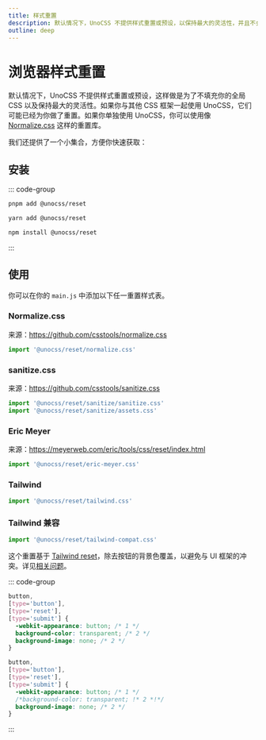 ```yaml
---
title: 样式重置
description: 默认情况下，UnoCSS 不提供样式重置或预设，以保持最大的灵活性，并且不会填充你的全局 CSS。
outline: deep
---
```


# 浏览器样式重置

默认情况下，UnoCSS 不提供样式重置或预设，这样做是为了不填充你的全局 CSS 以及保持最大的灵活性。如果你与其他 CSS 框架一起使用 UnoCSS，它们可能已经为你做了重置。如果你单独使用 UnoCSS，你可以使用像 [Normalize.css](https://github.com/csstools/normalize.css) 这样的重置库。

我们还提供了一个小集合，方便你快速获取：

## 安装

::: code-group
  ```bash [pnpm]
  pnpm add @unocss/reset
  ```
  ```bash [yarn]
  yarn add @unocss/reset
  ```
  ```bash [npm]
  npm install @unocss/reset
  ```
:::

## 使用

你可以在你的 `main.js` 中添加以下任一重置样式表。

### Normalize.css

来源：https://github.com/csstools/normalize.css

```ts
import '@unocss/reset/normalize.css'
```

### sanitize.css

来源：https://github.com/csstools/sanitize.css

```ts
import '@unocss/reset/sanitize/sanitize.css'
import '@unocss/reset/sanitize/assets.css'
```

### Eric Meyer

来源：https://meyerweb.com/eric/tools/css/reset/index.html

```ts
import '@unocss/reset/eric-meyer.css'
```

### Tailwind

```ts
import '@unocss/reset/tailwind.css'
```

### Tailwind 兼容

```ts
import '@unocss/reset/tailwind-compat.css'
```

这个重置基于 [Tailwind reset](#tailwind)，除去按钮的背景色覆盖，以避免与 UI 框架的冲突。详见[相关问题](https://github.com/unocss/unocss/issues/2127)。

::: code-group
  ```css [Before]
  button,
  [type='button'],
  [type='reset'],
  [type='submit'] {
    -webkit-appearance: button; /* 1 */
    background-color: transparent; /* 2 */
    background-image: none; /* 2 */
  }
  ```
  ```css [After]
  button,
  [type='button'],
  [type='reset'],
  [type='submit'] {
    -webkit-appearance: button; /* 1 */
    /*background-color: transparent; !* 2 *!*/
    background-image: none; /* 2 */
  }
  ```
:::
